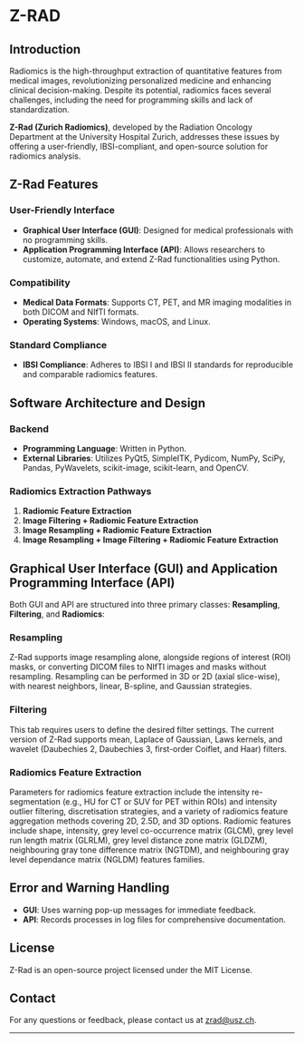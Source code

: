 # Z-RAD

## Introduction

Radiomics is the high-throughput extraction of quantitative features from medical images, 
revolutionizing personalized medicine and enhancing clinical decision-making. 
Despite its potential, radiomics faces several challenges, including the need for programming skills 
and lack of standardization.

**Z-Rad (Zurich Radiomics)**, developed by the Radiation Oncology Department at the University Hospital Zurich, 
addresses these issues by offering a user-friendly, IBSI-compliant, and open-source solution for radiomics analysis.

## Z-Rad Features

### User-Friendly Interface
- **Graphical User Interface (GUI)**: Designed for medical professionals with no programming skills.
- **Application Programming Interface (API)**: Allows researchers to customize, automate, and extend Z-Rad functionalities using Python.

### Compatibility
- **Medical Data Formats**: Supports CT, PET, and MR imaging modalities in both DICOM and NIfTI formats.
- **Operating Systems**: Windows, macOS, and Linux.

### Standard Compliance
- **IBSI Compliance**: Adheres to IBSI I and IBSI II standards for reproducible and comparable radiomics features.


## Software Architecture and Design

### Backend
- **Programming Language**: Written in Python.
- **External Libraries**: Utilizes PyQt5, SimpleITK, Pydicom, NumPy, SciPy, Pandas, PyWavelets, scikit-image, scikit-learn, and OpenCV.

### Radiomics Extraction Pathways
1. **Radiomic Feature Extraction**
2. **Image Filtering + Radiomic Feature Extraction**
3. **Image Resampling + Radiomic Feature Extraction**
4. **Image Resampling + Image Filtering + Radiomic Feature Extraction**

## Graphical User Interface (GUI) and Application Programming Interface (API)

Both GUI and API are structured into three primary classes: **Resampling**, **Filtering**, and **Radiomics**:

### Resampling
Z-Rad supports image resampling alone, alongside regions of interest (ROI) masks, or converting DICOM files to NIfTI 
images and masks without resampling. Resampling can be performed in 3D or 2D (axial slice-wise), with nearest 
neighbors, linear, B-spline, and Gaussian strategies.

### Filtering
This tab requires users to define the desired filter settings. 
The current version of Z-Rad supports mean, Laplace of Gaussian, Laws kernels, 
and wavelet (Daubechies 2, Daubechies 3, first-order Coiflet, and Haar) filters.

### Radiomics Feature Extraction
Parameters for radiomics feature extraction include the intensity re-segmentation 
(e.g., HU for CT or SUV for PET within ROIs) and intensity outlier filtering, 
discretisation strategies, and a variety of radiomics feature aggregation methods covering 2D, 2.5D, and 3D options. 
Radiomic features include shape, intensity, grey level co-occurrence matrix (GLCM), 
grey level run length matrix (GLRLM), grey level distance zone matrix (GLDZM), 
neighbouring gray tone difference matrix (NGTDM), 
and neighbouring gray level dependance matrix (NGLDM) features families.

## Error and Warning Handling

- **GUI**: Uses warning pop-up messages for immediate feedback.
- **API**: Records processes in log files for comprehensive documentation.


## License

Z-Rad is an open-source project licensed under the MIT License.

## Contact

For any questions or feedback, please contact us at [zrad@usz.ch](mailto:zrad@usz.ch).

---